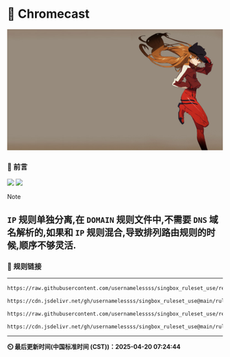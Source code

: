 
# 🧸 Chromecast
![](https://raw.githubusercontent.com/usernamelessss/picture-bed/main/images/202504042256831.jpg)
### 📣 前言
![](https://shields.io/badge/-移除重复规则-ff69b4) ![](https://shields.io/badge/-IP&nbsp;规则单独存放不与&nbsp;DOMAIN&nbsp;等混合-green)
> [!NOTE]
**`IP` 规则单独分离,在 `DOMAIN` 规则文件中,不需要 `DNS` 域名解析的,如果和 `IP` 规则混合,导致排列路由规则的时候,顺序不够灵活.**
---

###  🔗 规则链接
---

```url
https://raw.githubusercontent.com/usernamelessss/singbox_ruleset_use/refs/heads/main/rule/Chromecast/Chromecast_No_IP.json
```

```url
https://cdn.jsdelivr.net/gh/usernamelessss/singbox_ruleset_use@main/rule/Chromecast/Chromecast_No_IP.json
```

```url
https://raw.githubusercontent.com/usernamelessss/singbox_ruleset_use/refs/heads/main/rule/Chromecast/Chromecast_No_IP.srs
```

```url
https://cdn.jsdelivr.net/gh/usernamelessss/singbox_ruleset_use@main/rule/Chromecast/Chromecast_No_IP.srs
```

---
**⏲️ 最后更新时间(中国标准时间 (CST))：2025-04-20 07:24:44**
